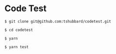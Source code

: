 # Code Test

```
$ git clone git@github.com:tshubbard/codetest.git

$ cd codetest

$ yarn

$ yarn test
```
